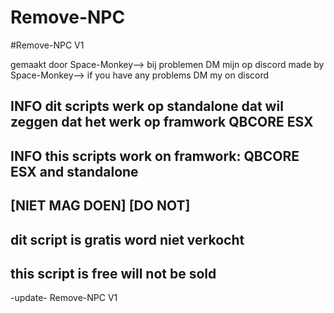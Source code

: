# Remove-NPC
#Remove-NPC V1


gemaakt door Space-Monkey--> bij problemen DM mijn op discord
made by Space-Monkey--> if you have any problems DM my on discord


INFO
dit scripts werk op standalone dat wil zeggen dat het werk op framwork 
QBCORE ESX
--------------------------------------------
INFO
this scripts work on framwork:
QBCORE ESX and standalone
--------------------------------------------
[NIET MAG DOEN] [DO NOT]
--------------------------------------------
dit script is gratis word niet verkocht
--------------------------------------------
this script is free will not be sold
--------------------------------------------


-update-
Remove-NPC V1
